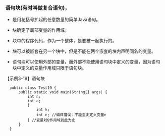 ### 语句块(有时叫做复合语句)，

* 是用花括号扩起的任意数量的简单Java语句。

* 块确定了局部变量的作用域。

* 块中的程序代码，作为一个整体，是要被一起执行的。

* 块可以被嵌套在另一个块中，但是不能在两个嵌套的块内声明同名的变量。

* 语句块可以使用外部的变量，而外部不能使用语句块中定义的变量，因为语句块中定义的变量作用域只限于语句块。

【示例3-19】语句块　

      public class Test19 {
          public static void main(String[] args) {
              int n;
              int a;
              {
                  int k;
                  int n; //编译错误：不能重复定义变量n
              } //变量k的作用域到此为止
          }
      }
